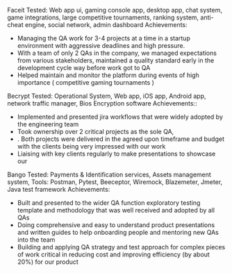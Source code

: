 Faceit
Tested: Web app ui, gaming console app, desktop app, chat system, game integrations, large competitive tournaments, ranking system, anti-cheat engine, social network, admin dashboard 
Achievements:
- Managing the QA work for 3-4 projects at a time in a startup environment with aggressive deadlines and high pressure. 
- With a team of only 2 QAs in the company, we managed expectations from various stakeholders, maintained a quality standard early in the development cycle way before work got to QA
- Helped maintain and monitor the platform during events of high importance ( competitive gaming tournaments ) 

Becrypt
Tested: Operational System, Web app, iOS app, Android app, network traffic manager, Bios Encryption software
Achievements::
- Implemented and presented jira workflows that were widely adopted by the engineering team 
- Took ownership over 2 critical projects as the sole QA, 
- . Both projects were delivered in the agreed upon timeframe and budget with the clients being very impressed with our work
- Liaising with key clients regularly to make presentations to showcase our 

Bango 
Tested: Payments & Identification services, Assets management system,
Tools: Postman, Pytest, Beeceptor, Wiremock, Blazemeter, Jmeter, Java test framework
Achievements:
- Built and presented to the wider QA function exploratory testing template and methodology that was well received and adopted by all QAs
- Doing comprehensive and easy to understand product presentations and written guides to help onboarding people and mentoring new QAs into the team
- Building and applying QA strategy and test approach for complex pieces of work critical in reducing cost and improving efficiency (by about 20%) for our product 

